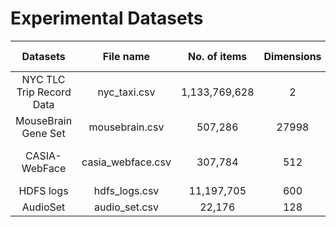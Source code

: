 # Experimental Datasets

| Datasets | File name | No. of items | Dimensions | Access | Preprocess methods |
| :----: |  :----: |  :----:  |  :----:  | :----:  |  :----: |
| NYC TLC Trip Record Data | nyc_taxi.csv | 1,133,769,628 | 2 | [download](https://www1.nyc.gov/site/tlc/about/tlc-trip-record-data.page) | In the supplementary material |
| MouseBrain Gene Set | mousebrain.csv | 507,286 | 27998 | [download](http://loom.linnarssonlab.org/) | N/A |
| CASIA-WebFace | casia_webface.csv | 307,784 | 512 | [download](https://drive.google.com/file/d/1Of_EVz-yHV7QVWQGihYfvtny9Ne8qXVz/view) | the LResNet34E-IR model |
| HDFS logs | hdfs_logs.csv | 11,197,705 | 600 | [download](http://people.iiis.tsinghua.edu.cn/~weixu/sospdata.html) | [Word2Vector](https://radimrehurek.com/gensim/models/word2vec.html) |
| AudioSet | audio_set.csv | 22,176 | 128 | [download](https://research.google.com/audioset/download.html) | N/A |